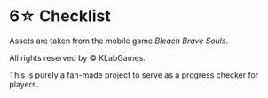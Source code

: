 # **6☆ Checklist**

Assets are taken from the mobile game *Bleach Brave Souls*.

All rights reserved by © KLabGames.

This is purely a fan-made project to serve as a progress checker for players.
